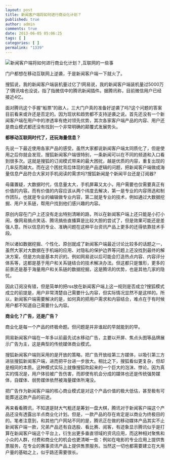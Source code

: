 ```yaml
---
layout: post
title: 新闻客户端将如何进行商业化计划？
published: true
author: admin
comments: true
date: 2013-06-05 05:06:25
tags: [ ]
categories: [ ]
permalink: "1339"
---
```

![新闻客户端将如何进行商业化计划？,互联网的一些事][1]

门户都想在移动互联网上逆袭，于是新闻客户端一下就火了。

搜狐说，我的新闻客户端装机量过亿了!网易说，我的新闻客户端装机量过5000万了!腾讯啥也没说，指了指微信中的腾讯新闻插件。据腾讯称，目前微信用户已经接近4亿。

面对腾讯这个手握“船票”的敌人，三大门户真的准备好逆袭了吗?这个问题的答案目前看来或许还是否定的。因为现状和趋势都不支持逆袭之说。首先还没有一个新闻客户端在用户中的渗透率有绝对领先优势，其次各家客户端产品的内容、用户还是商业模式都还没有找到一个非常明确的颠覆式发展势头。

**都移动互联网时代了，还玩海量信息？**

先说一下最近使用各家产品的感受。虽然大家都说新闻客户端太同质化了，但是使用之后你就会发现，搜狐新闻客户端很特别，一条新闻可以在不同的频道和入口看到很多次。这就是搜狐的订阅模式带来的最大困扰，越是优质的内容，重复出现的几率反而越大。而在这个困扰背后体现的是产品逻辑的问题，把新闻客户端做成海量信息产品符合大家对手机阅读的需求吗?搜狐新闻是个新闻平台还是订阅器?

毋庸置疑，大数据时代，信息量太大，手机屏幕又太小，用户需要也仅需要真正有价值的内容。而有价值的内容应该从两个纬度去解决，第一是专业的内容筛选和制作团队，也就是专业的编辑做专业内容，第二就是专业的技术，例如通过大数据挖掘、用户关系链，帮用户找到他们感兴趣的内容。

原创内容在门户上还没有走出特别清晰的路，所以在新闻客户端上还只能是小打小闹，像网易搞点笑话、腾讯搞些直播算是比较大胆的尝试了，但是效果可能还是差强人意。所以信息的专业、准确问题在这种平台资讯产品上更多的还得依靠技术手段。

所以诸如数据挖掘、个性化、原创就成了新闻客户端最近讨论比较多的话题之一，虽然大家对大数据在手机端的应用、对隐私的保护边界等问题上还没找到最终的解决方案，但是方向是基本共识的。例如网易说以后可能会打造热点内容、内容评分体系等，这都是基于用户和关系链结合的技术解决办法。但这都只是雏形，更多的前景还是基于海量用户和关系链的数据挖掘，这是腾讯的优势，也是其他几家的隐忧。

因此订阅没有错，但是简单的把rss放在新闻客户端上这一规则是否成立?搜狐模式成立的前提是，用户非常清楚自己需要什么内容，但实际情况显然不是这样的。所以，新闻客户端需要解决的是，如何真的把用户需求和内容结合，难点在于有时候用户都不知道自己需要什么内容。

**商业化？广告，还是广告？**

商业化是每一个产品的终极命题。但问题是并非谁起的早就能到的早。

网易新闻客户端在一年多以前最先试水移动广告，主要以开屏、焦点头图等品牌展示广告为主，这是典型的传统媒体商业模式。

搜狐新闻客户端则采用的是开放的策略，把广告开放给第三方媒体，以吸引第三方进驻搜狐新闻客户端，进而把平台进一步放大。相比之下，搜狐看似更复杂，但却是相同的本质。这种模式实际上就像搜狐吹起来的一个巨大的泡沫、悖论。因为真实的情况是，用户体验被广告伤害，而即使有机会分成的媒体也还是传统强势媒体，自媒体、弱势媒体依然被海量媒体所淹没。

把广告作为新闻客户端的核心商业模式是对这个产品价值的极大低估，甚至极有可能葬送这款产品的前途。

再来看看腾讯，不知道是财大气粗还是筹划一盘大棋，腾讯对于新闻客户端这个产品还没有透露出半点商业化计划。但是，一款产品的存在肯定是以商业为终极目的的。笔者注意到，和其他门户网站不同的是，腾讯正在做的移动媒体产品其实不止新闻客户端一款，兄弟产品还有自选股、看比赛、阅客，有迹象显示腾讯似乎是打算在新闻客户端这个平台上，衍生出更多垂直领域的资讯应用，而这种相对聚焦和小众的人群，付费和商业化的机会也更清晰一些：例如在电影的专业应用上提供售票服务，在专业的赛事资讯产品上提供售票服务。当然这一切也都需要建立在大用户量的基础之上，似乎路还需要很长。

 [1]: http://yongz.com/yz/wp-content/uploads/2013/06/21530VM7-0.jpg